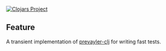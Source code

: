 [![Clojars Project](https://img.shields.io/clojars/v/house.jux/prevayler4.transient.svg)](https://clojars.org/house.jux/prevayler4.transient)

## Feature

A transient implementation of [prevayler-clj](https://github.com/klauswuestefeld/prevayler-clj) for writing fast tests.